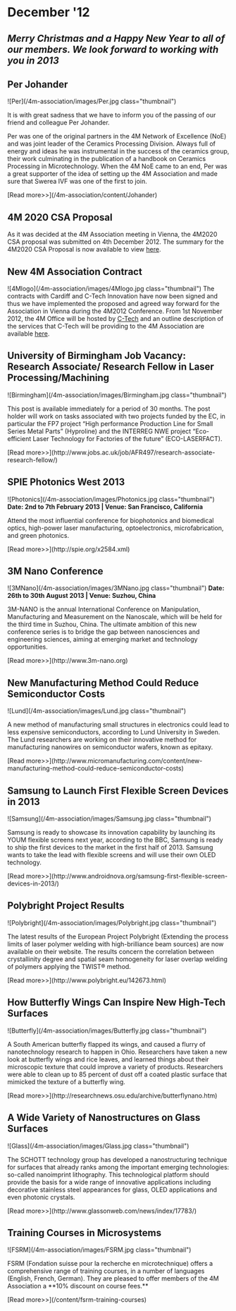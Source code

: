 # December '12 

<!--break-->
## ***Merry Christmas and a Happy New Year to all of our members. We look forward to working with you in 2013***


## Per Johander

![Per](/4m-association/images/Per.jpg class="thumbnail")
<p>It is with great sadness that we have to inform you of the passing of our friend and colleague Per Johander.</p>  
<p>Per was one of the original partners in the 4M Network of Excellence (NoE) and was joint leader of the Ceramics Processing Division. Always full of energy and ideas he was instrumental in the success of the ceramics group, their work culminating in the publication of a handbook on Ceramics Processing in Microtechnology.  
When the 4M NoE came to an end, Per was a great supporter of the idea of setting up the 4M Association and made sure that Swerea IVF was one of the first to join.
</p>[Read more>>](/4m-association/content/Johander)

## 4M 2020 CSA Proposal

As it was decided at the 4M Association meeting in Vienna, the 4M2020 CSA proposal was submitted on 4th December 2012. The summary for the 4M2020 CSA Proposal is now available to view [here](/4m-association/images/files/4M2020_Summary.pdf).

## New 4M Association Contract

![4Mlogo](/4m-association/images/4Mlogo.jpg class="thumbnail")
The contracts with Cardiff and C-Tech Innovation have now been signed and thus we have implemented the proposed and agreed way forward for the Association in Vienna during the 4M2012 Conference. From 1st November 2012, the 4M Office will be hosted by [C-Tech](http://www.ctechinnovation.com) and an outline description of the services that C-Tech will be providing to the 4M Association are available [here](/4m-association/images/files/C-Tech_4M-Presentation_081012.pptx).
 
## University of Birmingham Job Vacancy: Research Associate/ Research Fellow in Laser Processing/Machining

![Birmingham](/4m-association/images/Birmingham.jpg class="thumbnail")
<p>This post is available immediately for a period of 30 months. The post holder will work on tasks associated with two projects funded by the EC, in particular the FP7 project “High performance Production Line for Small Series Metal Parts” (Hyproline) and the INTERREG NWE project “Eco-efficient Laser Technology for Factories of the future” (ECO-LASERFACT).</p> 
[Read more>>](http://www.jobs.ac.uk/job/AFR497/research-associate-research-fellow/)

## SPIE Photonics West 2013

![Photonics](/4m-association/images/Photonics.jpg class="thumbnail")
**Date: 2nd to 7th February 2013 | Venue: San Francisco, California**
<p>Attend the most influential conference for biophotonics and biomedical optics, high-power laser manufacturing, optoelectronics, microfabrication, and green photonics.</p> 
[Read more>>](http://spie.org/x2584.xml)

## 3M Nano Conference

![3MNano](/4m-association/images/3MNano.jpg class="thumbnail")
**Date: 26th to 30th August 2013 | Venue: Suzhou, China**
<p>3M-NANO is the annual International Conference on Manipulation, Manufacturing and
Measurement on the Nanoscale, which will be held for the third time in Suzhou, China.
The ultimate ambition of this new conference series is to bridge the gap between
nanosciences and engineering sciences, aiming at emerging market and technology
opportunities.</p>
[Read more>>](http://www.3m-nano.org)

## New Manufacturing Method Could Reduce Semiconductor Costs

![Lund](/4m-association/images/Lund.jpg class="thumbnail")
<p>A new method of manufacturing small structures in electronics could lead to less expensive semiconductors, according to Lund University in Sweden. The Lund researchers are working on their innovative method for manufacturing nanowires on semiconductor wafers, known as epitaxy.</p>
[Read more>>](http://www.micromanufacturing.com/content/new-manufacturing-method-could-reduce-semiconductor-costs)

## Samsung to Launch First Flexible Screen Devices in 2013

![Samsung](/4m-association/images/Samsung.jpg class="thumbnail")
<p>Samsung is ready to showcase its innovation capability by launching its YOUM flexible screens next year, according to the BBC, Samsung is ready to ship the first devices to the market in the first half of 2013. Samsung wants to take the lead with flexible screens and will use their own OLED technology.</p>  
[Read more>>](http://www.androidnova.org/samsung-first-flexible-screen-devices-in-2013/)

## Polybright Project Results

![Polybright](/4m-association/images/Polybright.jpg class="thumbnail")
<p>The latest results of the European Project Polybright (Extending the process limits of laser polymer welding with high-brilliance beam sources) are now available on their website. The results concern the correlation between crystallinity degree and spatial seam homogeneity for laser overlap welding of polymers applying the TWIST® method.</p>
[Read more>>](http://www.polybright.eu/142673.html)

## How Butterfly Wings Can Inspire New High-Tech Surfaces

![Butterfly](/4m-association/images/Butterfly.jpg class="thumbnail")
<p>A South American butterfly flapped its wings, and caused a flurry of nanotechnology research to happen in Ohio. Researchers have taken a new look at butterfly wings and rice leaves, and learned things about their microscopic texture that could improve a variety of products. Researchers were able to clean up to 85 percent of dust off a coated plastic surface that mimicked the texture of a butterfly wing.</p>
[Read more>>](http://researchnews.osu.edu/archive/butterflynano.htm)

## A Wide Variety of Nanostructures on Glass Surfaces

![Glass](/4m-association/images/Glass.jpg class="thumbnail")
<p>The SCHOTT technology group has developed a nanostructuring technique for surfaces that already ranks among the important emerging technologies: so-called nanoimprint lithography. This technological platform should provide the basis for a wide range of innovative applications including decorative stainless steel appearances for glass, OLED applications and even photonic crystals.</p>
[Read more>>](http://www.glassonweb.com/news/index/17783/)

## Training Courses in Microsystems

![FSRM](/4m-association/images/FSRM.jpg class="thumbnail")
<p>FSRM (Fondation suisse pour la recherche en microtechnique) offers a comprehensive range of training courses, in a number of languages (English, French, German). They are pleased to offer members of the 4M Association a **10% discount on course fees.**</p>
[Read more>>](/content/fsrm-training-courses)